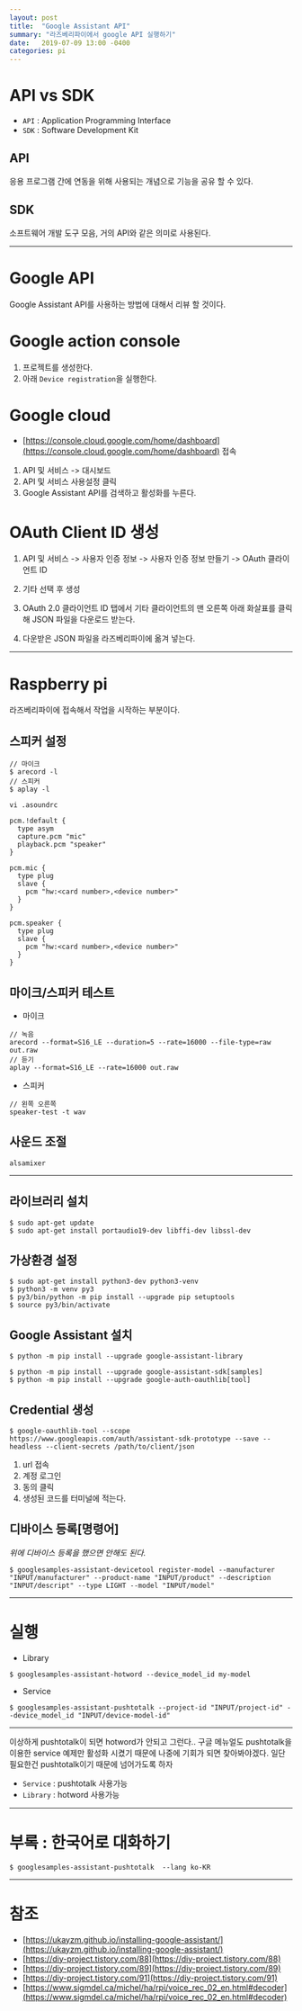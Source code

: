 ```yaml
---
layout: post
title:  "Google Assistant API"
summary: "라즈베리파이에서 google API 실행하기"
date:   2019-07-09 13:00 -0400
categories: pi
---
```


# API vs SDK
- `API` : Application Programming Interface
- `SDK` : Software Development Kit

## API
응용 프로그램 간에 연동을 위해 사용되는 개념으로 기능을 공유 할 수 있다.

## SDK
소프트웨어 개발 도구 모음, 거의 API와 같은 의미로 사용된다.

---

# Google API

Google Assistant API를 사용하는 방법에 대해서 리뷰 할 것이다.

# Google action console

1. 프로젝트를 생성한다.
2. 아래 `Device registration`을 실행한다.

# Google cloud
- [https://console.cloud.google.com/home/dashboard](https://console.cloud.google.com/home/dashboard) 접속

1. API 및 서비스 -> 대시보드
2. API 및 서비스 사용설정 클릭
3. Google Assistant API를 검색하고 활성화를 누른다.

# OAuth Client ID 생성
1. API 및 서비스 -> 사용자 인증 정보 -> 사용자 인증 정보 만들기 -> OAuth 클라이언트 ID

2. 기타 선택 후 생성

3. OAuth 2.0 클라이언트 ID 탭에서 기타 클라이언트의 맨 오른쪽 아래 화살표를 클릭해 JSON 파일을 다운로드 받는다.

4. 다운받은 JSON 파일을 라즈베리파이에 옮겨 넣는다.

---

# Raspberry pi

라즈베리파이에 접속해서 작업을 시작하는 부분이다.

## 스피커 설정

```
// 마이크
$ arecord -l
// 스피커
$ aplay -l
```

```
vi .asoundrc
```

```vim
pcm.!default {
  type asym
  capture.pcm "mic"
  playback.pcm "speaker"
}

pcm.mic {
  type plug
  slave {
    pcm "hw:<card number>,<device number>"
  }
}

pcm.speaker {
  type plug
  slave {
    pcm "hw:<card number>,<device number>"
  }
}
```

## 마이크/스피커 테스트

- 마이크

```
// 녹음
arecord --format=S16_LE --duration=5 --rate=16000 --file-type=raw out.raw
// 듣기
aplay --format=S16_LE --rate=16000 out.raw
```

- 스피커

```
// 왼쪽 오른쪽
speaker-test -t wav
```

## 사운드 조절

```
alsamixer
```

---

## 라이브러리 설치

```
$ sudo apt-get update
$ sudo apt-get install portaudio19-dev libffi-dev libssl-dev
```


## 가상환경 설정

```
$ sudo apt-get install python3-dev python3-venv
$ python3 -m venv py3
$ py3/bin/python -m pip install --upgrade pip setuptools
$ source py3/bin/activate
```

## Google Assistant 설치

```
$ python -m pip install --upgrade google-assistant-library
```

```
$ python -m pip install --upgrade google-assistant-sdk[samples]
$ python -m pip install --upgrade google-auth-oauthlib[tool]
```

## Credential 생성

```
$ google-oauthlib-tool --scope https://www.googleapis.com/auth/assistant-sdk-prototype --save --headless --client-secrets /path/to/client/json
```

1. url 접속
2. 계정 로그인
3. 동의 클릭
4. 생성된 코드를 터미널에 적는다.

## 디바이스 등록[명령어]

*위에 디바이스 등록을 했으면 안해도 된다.*

```
$ googlesamples-assistant-devicetool register-model --manufacturer "INPUT/manufacturer" --product-name "INPUT/product" --description "INPUT/descript" --type LIGHT --model "INPUT/model"
```

---

# 실행

- Library

```
$ googlesamples-assistant-hotword --device_model_id my-model
```

- Service

```
$ googlesamples-assistant-pushtotalk --project-id "INPUT/project-id" --device_model_id "INPUT/device-model-id"
```

---

이상하게 pushtotalk이 되면 hotword가 안되고 그런다.. 구글 메뉴얼도 pushtotalk을 이용한 service 예제만 활성화 시켰기 때문에 나중에 기회가 되면 찾아봐야겠다. 일단 필요한건 pushtotalk이기 때문에 넘어가도록 하자

- `Service` : pushtotalk 사용가능
- `Library` : hotword 사용가능

---

# 부록 : 한국어로 대화하기

```
$ googlesamples-assistant-pushtotalk  --lang ko-KR
```

---

# 참조
- [https://ukayzm.github.io/installing-google-assistant/](https://ukayzm.github.io/installing-google-assistant/)
- [https://diy-project.tistory.com/88](https://diy-project.tistory.com/88)
- [https://diy-project.tistory.com/89](https://diy-project.tistory.com/89)
- [https://diy-project.tistory.com/91](https://diy-project.tistory.com/91)
- [https://www.sigmdel.ca/michel/ha/rpi/voice_rec_02_en.html#decoder](https://www.sigmdel.ca/michel/ha/rpi/voice_rec_02_en.html#decoder)
